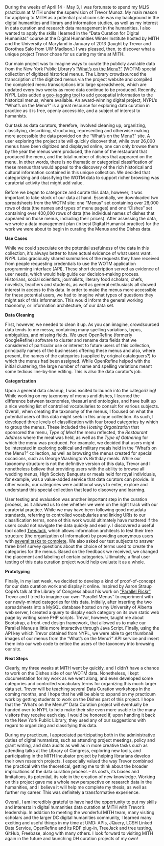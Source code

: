 During the weeks of April 14 - May 3, I was fortunate to spend my MLIS practicum at MITH under the supervision of Trevor Munoz. My main reason for applying to MITH as a potential practicum site was my background in the digital humanities and library and information studies, as well as my interest in data curation and research data management in the humanities. I also wanted to apply the skills I learned in the “Data Curation for Digital Humanists” course at the Digital Humanities Winter Institute hosted by MITH and the University of Maryland in January of 2013 (taught by Trevor and Dorothea Salo from UW-Madison.) I was pleased, then, to discover what a unique project Trevor chose for us during my time at MITH.

Our main project was to imagine ways to curate the publicly available data from the New York Public Library’s [“What’s on the Menu?”](http://menus.nypl.org/) (WOTM) special collection of digitized historical menus. The Library crowdsourced the transcription of the digitized menus via the project website and compiled the completed menu transcriptions into large spreadsheets, which are updated every two weeks as more data continue to be produced. Recently, NYPL Labs added [a geo-tagging tool](http://menusgeo.herokuapp.com/ "NYPL Menus Geotagger") to add geospatial information to the historical menus, where available. An award-winning digital project, NYPL’s “What’s on the Menu?” is a great resource for exploring data curation in practice as it is free, openly accessible, and a subject of interest to humanists.

Our task as data curators, therefore, involved cleaning up, organizing, classifying, describing, structuring, representing and otherwise making more accessible the data provided on the “What’s on the Menu?” site. A user exploring the project site will quickly discover that, while over 26,000 menus have been digitized and displayed online, one can only browse them by the year the menus were produced, the name of the restaurant that produced the menu, and the total number of dishes that appeared on the menu. In other words, there is no thematic or categorical classification of these menus that would appeal to the discovery of the rich historical and cultural information contained in this unique collection. We decided that categorizing and classifying the WOTM data to support richer browsing was curatorial activity that might add value.

Before we began to categorize and curate this data, however, it was important to take stock of our data at hand. Essentially, we downloaded two spreadsheets from the WOTM site: one “Menus” set containing over 28,000 rows of data (the names and types of menu pages) and one “Dishes” set containing over 400,000 rows of data (the individual names of dishes that appeared on those menus, including their prices). After assessing the data, we wrote a data management plan (in best Digital Humanist practice) for the work we were about to begin in curating the Menus and the Dishes data.

**Use Cases**

While we could speculate on the potential usefulness of the data in this collection, it's always better to have actual evidence of what users want. NYPL Labs graciously shared summaries of the requests they have received from people requesting credentials to use the WOTM application programming interface (API). These short description served as evidence of user needs, which would help guide our decision-making process. Historians, social scientists, journalists, literary food scholars, chefs, novelists, teachers and students, as well as general enthusiasts all showed interest in access to this data. In order to make the menus more accessible for these potential users, we had to imagine what types of questions they might ask of this information. This would inform the general working taxonomy, or information architecture, of our data set.

**Data Cleaning**

First, however, we needed to clean it up. As you can imagine, crowdsourced data tends to me messy, containing many spelling variations, typos, ambiguities, and missing fields. We used [OpenRefine](http://openrefine.org/) (formerly GoogleRefine) software to cluster and rename data fields that we considered of particular use or interest to future users of this collection, principally names of the businesses offering these menus and also, where present, the names of the categories (supplied by original cataloguers?) to which the menus had been assigned. While OpenRefine helped with the initial clustering, the large number of name and spelling variations meant some tedious line-by-line editing. This is also the data curator’s job.

**Categorization**

Upon a general data cleanup, I was excited to launch into the categorizing! While working on my taxonomy of menus and dishes, I learned the difference between taxonomies, thesauri and ontologies, and have built up a nice working list of controlled vocabularies to consult for various subjects. Overall, when creating the taxonomy of the menus, I focused on what the potential users of this data might seek in this unique collection. As such, I developed three levels of classification with four broad categories by which to group the menus. These included the _Hosting Organization_ that sponsored the menu, _Type of Meal_ the menu reflected, the _Restaurant Address_ where the meal was held, as well as the _Type of Gathering_ for which the menu was produced. For example, we decided that users might be interested in exploring political and military meals held in the “What’s on the Menu?” collection, as well as browsing the menus created for special occasions, such as George Washington’s Birthday meals. While our taxonomy structure is not the definitive version of this data, Trevor and I nonetheless believe that providing users with the ability to browse all wedding menus, High Society Banquets or meals held for royal individuals, for example, was a value-added service that data curators can provide. In other words, our categories were additional ways to enter, explore and understand this special collection that lead to discovery and learning.

User testing and evaluation was another important step in the curation process, as it allowed us to see whether we were on the right track with our curatorial practice. While we may have been following good metadata standards, referring to controlled vocabularies and linking URIs to our classification terms, none of this work would ultimately have mattered if the users could not navigate the data quickly and easily. I discovered a useful tool called [TreeJack](http://www.optimalworkshop.com/treejack.htm), which allows information architects to test their tree structure (the organization of information) by providing anonymous users with [several tasks to complete](https://nypl-data.optimalworkshop.com/treejack/nyplmenus). We also asked our test subjects to answer three brief survey questions about the choice of terms used to create the categories for the menus. Based on the feedback we received, we changed the placement and labeling of certain categories. Ultimately, a final user testing of this data curation project would help evaluate it as a whole.

**Prototyping**

Finally, in my last week, we decided to develop a kind of proof-of-concept for our data curation work and display it online. Inspired by Aaron Straup Cope’s talk at the Library of Congress about his work on [“Parallel Flickr”](http://www.aaronland.info/weblog/2011/10/14/pixelspace/#parallel-flickr), Trevor and I tried to imagine our own “Parallel Menus” to experiment with our newly-minted categories for this data. Initially, after inserting the two spreadsheets into a MySQL database hosted on my University of Alberta web server, I created a query to display each category on its own static web page by writing some PHP scripts. Trevor, however, taught me about Bootstrap, a front-end design framework, that allowed us to make our Parallel Menus a little more interactive through Java Script. Finally, using the API key which Trevor obtained from NYPL, we were able to get thumbnail images of our menus from the “What’s on the Menu?” API service and insert them into our web code to entice the users of the taxonomy into browsing our site.

**Next Steps**

Clearly, my three weeks at MITH went by quickly, and I didn’t have a chance to work on the Dishes side of our WOTM data. Nonetheless, I kept documentation for my work as we went along, and even developed some categories and controlled vocabulary terms for organizing this much larger data set. Trevor will be teaching several Data Curation workshops in the coming months, and I hope that he will be able to expand on my practicum work by getting students to work on the Dishes part of this project. I hope that the “What’s on the Menu?” Data Curation project will eventually be handed over to NYPL to help make their site even more usable to the many visitors they receive each day. I would be honored if, upon handing it back to the New York Public Library, they used any of our suggestions with regard to organizing and classifying this data.

During my practicum, I appreciated participating both in the administrative duties of digital humanists, such as attending project meetings, policy and grant writing, and data audits as well as in more creative tasks such as attending talks at the Library of Congress, exploring new tools, and participating in the MITH Incubator project by helping librarians develop their own research projects. I especially valued the way Trevor combined the practical with the theoretical, getting me to think about the broader implications of the data curation process – its costs, its biases and limitations, its potential, its role in the creation of new knowledge. Working on this project gave me a whole new perspective on research data in the humanities, and I believe it will help me complete my thesis, as well as further my career. This was definitely a transformative experience.

Overall, I am incredibly grateful to have had the opportunity to put my skills and interests in digital humanities data curation at MITH with Trevor’s leadership. In addition to meeting the wonderful MITH team, many visiting scholars and the larger DC digital humanities community, I learned many exciting and useful things in my time at UMD: APIs, JQuery, LCSH Linked Data Service, OpenRefine and its RDF plug-in, TreeJack and tree testing, GitHub, Freebase, along with many others. I look forward to visiting MITH again in the future and launching DH curation projects of my own!